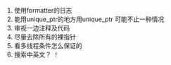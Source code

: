 1. 使用formatter的日志
2. 能用unique_ptr的地方用unique_ptr 可能不止一种情况
3. 审视一边注释及代码
4. 尽量去除所有的裸指针
5. 看多线程条件怎么保证的
6. 搜索中英文？ ！